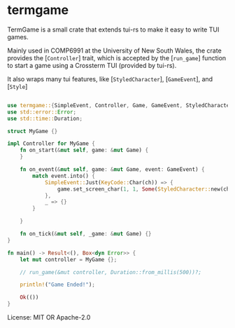 # termgame

TermGame is a small crate that extends tui-rs to make it easy
to write TUI games.

Mainly used in COMP6991 at the University of New South Wales,
the crate provides the [`Controller`] trait, which is accepted
by the [`run_game`] function to start a game using a Crossterm
TUI (provided by tui-rs).

It also wraps many tui features, like [`StyledCharacter`],
[`GameEvent`], and [`Style`]

```rust

use termgame::{SimpleEvent, Controller, Game, GameEvent, StyledCharacter, run_game, KeyCode};
use std::error::Error;
use std::time::Duration;

struct MyGame {}

impl Controller for MyGame {
    fn on_start(&mut self, game: &mut Game) {
    }

    fn on_event(&mut self, game: &mut Game, event: GameEvent) {
        match event.into() {
            SimpleEvent::Just(KeyCode::Char(ch)) => {
                game.set_screen_char(1, 1, Some(StyledCharacter::new(ch)))
            },
            _ => {}
        }

    }

    fn on_tick(&mut self, _game: &mut Game) {}
}

fn main() -> Result<(), Box<dyn Error>> {
    let mut controller = MyGame {};

    // run_game(&mut controller, Duration::from_millis(500))?;

    println!("Game Ended!");

    Ok(())
}
```

License: MIT OR Apache-2.0
